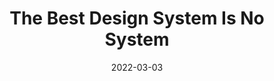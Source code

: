 ---
date: 2022-03-03
permalink: false
publisher: uxmag
tags:
  - design-systems
target_url: https://uxmag.com/articles/the-best-design-system-is-no-system
title: The Best Design System Is No System
---